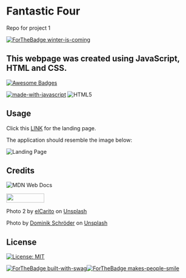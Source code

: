# Fantastic Four

Repo for project 1

[![ForTheBadge winter-is-coming](http://ForTheBadge.com/images/badges/winter-is-coming.svg)](http://ForTheBadge.com)

## This webpage was created using JavaScript, HTML and CSS.

[![Awesome Badges](https://img.shields.io/badge/badges-awesome-green.svg)](https://github.com/Naereen/badges)

[![made-with-javascript](https://img.shields.io/badge/Made%20with-JavaScript-1f425f.svg)](https://www.javascript.com) ![HTML5](https://img.shields.io/badge/html5-%23E34F26.svg?style=for-the-badge&logo=html5&logoColor=white)

<!-- comment -->

## Usage

Click this [LINK](https://kstensing.github.io/fantastic-four/) for the landing page.

The application should resemble the image below:

![Landing Page](assets/images/capture.JPG)

## Credits

![MDN Web Docs](https://img.shields.io/badge/MDN_Web_Docs-black?style=for-the-badge&logo=mdnwebdocs&logoColor=white)

<img src="https://bulma.io/images/made-with-bulma.png" width="100" height="24"/>

Photo 2 by <a href="https://unsplash.com/@elcarito?utm_source=unsplash&utm_medium=referral&utm_content=creditCopyText">elCarito</a> on <a href="https://unsplash.com/s/photos/cloud?utm_source=unsplash&utm_medium=referral&utm_content=creditCopyText">Unsplash</a>

Photo by <a href="https://unsplash.com/@wirhabenzeit?utm_source=unsplash&utm_medium=referral&utm_content=creditCopyText">Dominik Schröder</a> on <a href="https://unsplash.com/s/photos/cloud?utm_source=unsplash&utm_medium=referral&utm_content=creditCopyText">Unsplash</a>
    

## License

[![License: MIT](https://img.shields.io/badge/License-MIT-yellow.svg)](https://opensource.org/licenses/MIT)

[![ForTheBadge built-with-swag](http://ForTheBadge.com/images/badges/built-with-swag.svg)](https://GitHub.com/Naereen/)[![ForTheBadge makes-people-smile](http://ForTheBadge.com/images/badges/makes-people-smile.svg)](http://ForTheBadge.com)
